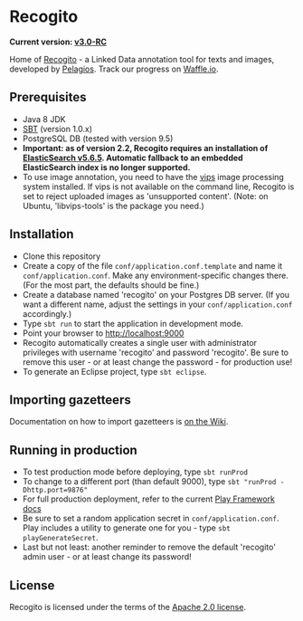 # Recogito

__Current version: [v3.0-RC](https://github.com/pelagios/recogito2/releases/tag/v3.0-rc)__

Home of [Recogito](http://recogito.pelagios.org) - a Linked Data annotation tool for texts and
images, developed by [Pelagios](http://commons.pelagios.org). Track our progress on
[Waffle.io](http://waffle.io/pelagios/recogito2).

## Prerequisites

* Java 8 JDK
* [SBT](http://www.scala-sbt.org/) (version 1.0.x)
* PostgreSQL DB (tested with version 9.5)
* __Important: as of version 2.2, Recogito requires an installation of
  [ElasticSearch v5.6.5](https://www.elastic.co/downloads/past-releases/elasticsearch-5-6-5).
  Automatic fallback to an embedded ElasticSearch index is no longer supported.__
* To use image annotation, you need to have the [vips](http://www.vips.ecs.soton.ac.uk/) image
  processing system installed. If vips is not available on the command line, Recogito is set to
  reject uploaded images as 'unsupported content'. (Note: on Ubuntu, 'libvips-tools' is the
  package you need.)

## Installation

* Clone this repository
* Create a copy of the file `conf/application.conf.template` and name it `conf/application.conf`.
  Make any environment-specific changes there. (For the most part, the defaults should be fine.)
* Create a database named 'recogito' on your Postgres DB server. (If you want a different name, adjust
  the settings in your `conf/application.conf` accordingly.)
* Type `sbt run` to start the application in development mode.
* Point your browser to [http://localhost:9000](http://localhost:9000)
* Recogito automatically creates a single user with administrator privileges with username
  'recogito' and password 'recogito'. Be sure to remove this user - or at least change the
  password - for production use!
* To generate an Eclipse project, type `sbt eclipse`.

## Importing gazetteers

Documentation on how to import gazetteers is [on the Wiki](https://github.com/pelagios/recogito2/wiki/Importing-Gazetteers).

## Running in production

* To test production mode before deploying, type `sbt runProd`
* To change to a different port (than default 9000), type `sbt "runProd -Dhttp.port=9876"`
* For full production deployment, refer to the current [Play Framework
  docs](https://www.playframework.com/documentation/2.6.x/Production)
* Be sure to set a random application secret in `conf/application.conf`. Play includes a utility
  to generate one for you - type `sbt playGenerateSecret`.
* Last but not least: another reminder to remove the default 'recogito' admin user - or at least
  change its password!

## License

Recogito is licensed under the terms of the
[Apache 2.0 license](https://github.com/pelagios/recogito2/blob/master/LICENSE).
